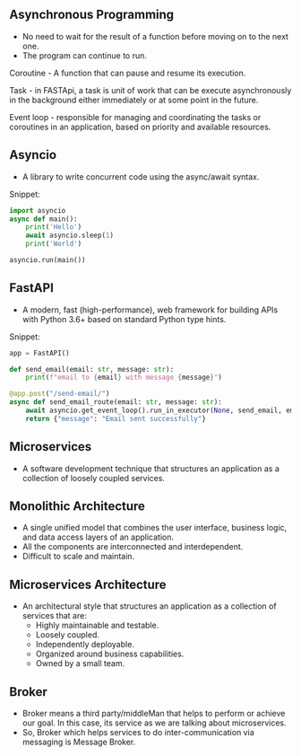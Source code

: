 ## Asynchronous Programming
- No need to wait for the result of a function before moving on to the next one.
- The program can continue to run.

Coroutine - A function that can pause and resume its execution.

Task - in FASTApi, a task is unit of work that can be execute asynchronously in the background either immediately or at some point in the future.

Event loop - responsible for managing and coordinating the tasks or coroutines in an application, based on priority and available resources.

## Asyncio 
- A library to write concurrent code using the async/await syntax.

Snippet: 
```python
import asyncio
async def main():
    print('Hello')
    await asyncio.sleep(1)
    print('World')

asyncio.run(main())
```

## FastAPI
- A modern, fast (high-performance), web framework for building APIs with Python 3.6+ based on standard Python type hints.

Snippet:
```python
app = FastAPI()

def send_email(email: str, message: str):
    print(f"email to {email} with message {message}")

@app.post("/send-email/")
async def send_email_route(email: str, message: str):
    await asyncio.get_event_loop().run_in_executor(None, send_email, email, message)
    return {"message": "Email sent successfully"}
```

## Microservices
- A software development technique that structures an application as a collection of loosely coupled services.

## Monolithic Architecture
- A single unified model that combines the user interface, business logic, and data access layers of an application.
- All the components are interconnected and interdependent.
- Difficult to scale and maintain.

## Microservices Architecture
- An architectural style that structures an application as a collection of services that are:
  - Highly maintainable and testable.
  - Loosely coupled.
  - Independently deployable.
  - Organized around business capabilities.
  - Owned by a small team.

## Broker
- Broker means a third party/middleMan that helps to perform or achieve our goal. In this case, its service as we are talking about microservices.
- So, Broker which helps services to do inter-communication via messaging is Message Broker.




